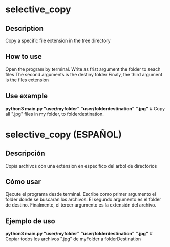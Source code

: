 # selective_copy
## Description
Copy a specific file extension in the tree directory
## How to use
Open the program by terminal. 
Write as frist argument the folder to seach files
The second arguments is the destiny folder
Finaly, the third argument is the files extension
## Use example
**python3 main.py "user/myfolder" "user/folderdestination" ".jpg"** # Copy all ".jpg" files in my folder, to folderdestination.

# selective_copy (ESPAÑOL)
## Descripción
Copia archivos con una extensión en específico del arbol de directorios
## Cómo usar
Ejecute el programa desde terminal.
Escribe como primer argumento el folder donde se buscarán los archivos.
El segundo argumento es el folder de destino.
Finalmente, el tercer argumento es la extensión del archivo.
## Ejemplo de uso
**python3 main.py "user/myfolder" "user/folderdestination" ".jpg"** # Copiar todos los archivos ".jpg" de myFolder a folderDestination
